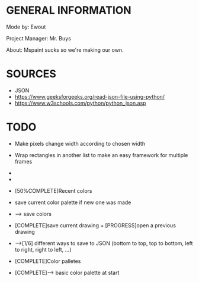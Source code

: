 # GENERAL INFORMATION # 
Mode by: Ewout

Project Manager: Mr. Buys

About: Mspaint sucks so we're making our own.
 
 # SOURCES #
- JSON
- https://www.geeksforgeeks.org/read-json-file-using-python/
- https://www.w3schools.com/python/python_json.asp
# TODO #

- Make pixels change width according to chosen width
- Wrap rectangles in another list to make an easy framework for multiple frames
- 
-


- [50%COMPLETE]Recent colors
- save current color palette if new one was made
- --> save colors
- [COMPLETE]save current drawing + [PROGRESS]open a previous drawing
- -->[1/6] different ways to save to JSON (bottom to top, top to bottom, left to right, right to left, ...)
- [COMPLETE]Color palletes
- [COMPLETE]--> basic color palette at start